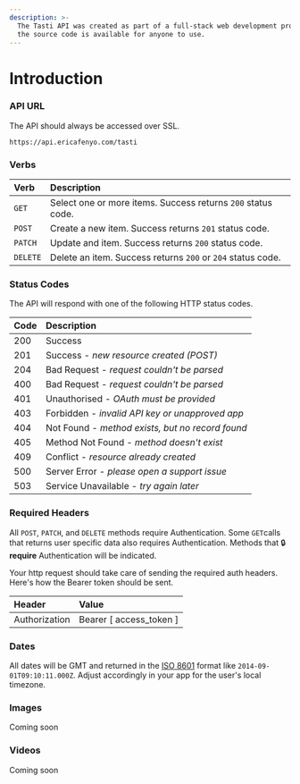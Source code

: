 ```yaml
---
description: >-
  The Tasti API was created as part of a full-stack web development project and
  the source code is available for anyone to use.
---
```


# Introduction

### API URL

The API should always be accessed over SSL.

`https://api.ericafenyo.com/tasti`

### Verbs

| Verb | Description |
| :--- | :--- |
| `GET` | Select one or more items. Success returns `200` status code. |
| `POST` | Create a new item. Success returns `201` status code. |
| `PATCH` | Update and item. Success returns `200` status code. |
| `DELETE` | Delete an item. Success returns `200` or `204` status code. |

### Status Codes

 The API will respond with one of the following HTTP status codes.

| Code | Description |
| :--- | :--- |
| 200 | Success |
| 201 | Success - _new resource created \(POST\)_ |
| 204 | Bad Request - _request couldn't be parsed_ |
| 400 | Bad Request - _request couldn't be parsed_ |
| 401 | Unauthorised - _OAuth must be provided_ |
| 403 | Forbidden - _invalid API key or unapproved app_ |
| 404 | Not Found - _method exists, but no record found_ |
| 405 | Method Not Found - _method doesn't exist_ |
| 409 | Conflict - _resource already created_ |
| 500 | Server Error - _please open a support issue_ |
| 503 | Service Unavailable - _try again later_ |

### Required Headers

All `POST`, `PATCH`, and `DELETE` methods require Authentication. Some `GET`calls that returns user specific data also requires Authentication. Methods that 🔒 **require** Authentication will be indicated.

Your http request should take care of sending the required auth headers. Here's how the Bearer token should be sent.

| Header | Value |
| :--- | :--- |
| Authorization | Bearer \[ access\_token \] |

### Dates

All dates will be GMT and returned in the [ISO 8601](https://en.wikipedia.org/wiki/ISO_8601) format like `2014-09-01T09:10:11.000Z`. Adjust accordingly in your app for the user's local timezone.

### Images

Coming soon

### Videos

Coming soon

